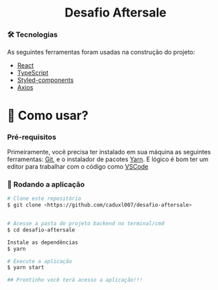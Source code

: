 <h1 align="center">Desafio Aftersale</h1>

### 🛠 Tecnologias

As seguintes ferramentas foram usadas na construção do projeto:  

- [React](https://pt-br.reactjs.org/)
- [TypeScript](https://www.typescriptlang.org/) 
- [Styled-components](https://styled-components.com/)
- [Axios](https://github.com/axios/axios)

<h1>📱 Como usar? </h1> 

### Pré-requisitos

Primeiramente, você precisa ter instalado em sua máquina as seguintes ferramentas:
[Git](https://git-scm.com), e o instalador de pacotes [Yarn](https://yarnpkg.com/). 
E lógico é bom ter um editor para trabalhar com o código como [VSCode](https://code.visualstudio.com/)

### 🎲 Rodando a aplicação

```bash
# Clone este repositório
$ git clone <https://github.com/caduxl007/desafio-aftersale>


# Acesse a pasta do projeto backend no terminal/cmd
$ cd desafio-aftersale

Instale as dependências
$ yarn 

# Execute a aplicação
$ yarn start

## Prontinho você terá acesso a aplicação!!!
```
